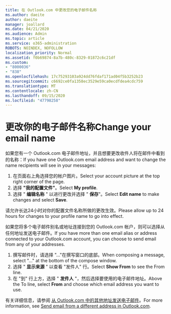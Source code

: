```yaml
---
title: 在 Outlook.com 中更改您的电子邮件名称
ms.author: daeite
author: daeite
manager: joallard
ms.date: 04/21/2020
ms.audience: Admin
ms.topic: article
ms.service: o365-administration
ROBOTS: NOINDEX, NOFOLLOW
localization_priority: Normal
ms.assetid: f0b69874-8a7b-480c-8329-01872c6c21df
ms.custom:
- "8000036"
- "838"
ms.openlocfilehash: 17c75293103a924dd76fdaf171ad04f5b3252b23
ms.sourcegitcommit: c6692ce0fa1358ec3529e59ca0ecdfdea4cdc759
ms.translationtype: MT
ms.contentlocale: zh-CN
ms.lasthandoff: 09/15/2020
ms.locfileid: "47798258"
---
```

# <a name="change-your-email-name"></a><span data-ttu-id="7617d-102">更改你的电子邮件名称</span><span class="sxs-lookup"><span data-stu-id="7617d-102">Change your email name</span></span>

<span data-ttu-id="7617d-103">如果您有一个 Outlook.com 电子邮件地址，并且想要更改收件人将在邮件中看到的名称：</span><span class="sxs-lookup"><span data-stu-id="7617d-103">If you have one Outlook.com email address and want to change the name recipients will see in your messages:</span></span>
  
1. <span data-ttu-id="7617d-104">在页面右上角选择您的帐户图片。</span><span class="sxs-lookup"><span data-stu-id="7617d-104">Select your account picture at the top right corner of the page.</span></span>
2. <span data-ttu-id="7617d-105">选择 **"我的配置文件"**。</span><span class="sxs-lookup"><span data-stu-id="7617d-105">Select **My profile**.</span></span>
3. <span data-ttu-id="7617d-106">选择 " **编辑名称** " 以进行更改并选择 " **保存**"。</span><span class="sxs-lookup"><span data-stu-id="7617d-106">Select **Edit name** to make changes and select **Save**.</span></span>

<span data-ttu-id="7617d-107">请允许长达24小时对你的配置文件名称所做的更改生效。</span><span class="sxs-lookup"><span data-stu-id="7617d-107">Please allow up to 24 hours for changes to your profile name to go into effect.</span></span>
  
<span data-ttu-id="7617d-108">如果您将多个电子邮件别名或地址连接到您的 Outlook.com 帐户，则可以选择从任何地址发送电子邮件。</span><span class="sxs-lookup"><span data-stu-id="7617d-108">If you have more than one email alias or address connected to your Outlook.com account, you can choose to send email from any of your addresses.</span></span>
  
1. <span data-ttu-id="7617d-109">撰写邮件时，请选择 "..."在撰写窗口的底部。</span><span class="sxs-lookup"><span data-stu-id="7617d-109">When composing a message, select "..." at the bottom of the compose window.</span></span>
1. <span data-ttu-id="7617d-110">选择 " **显示来源** " 以查看 "发件人" 行。</span><span class="sxs-lookup"><span data-stu-id="7617d-110">Select **Show From** to see the From line.</span></span>
1. <span data-ttu-id="7617d-111">在 "到" 行上方，选择 " **发件人** "，然后选择要使用的电子邮件地址。</span><span class="sxs-lookup"><span data-stu-id="7617d-111">Above the To line, select **From** and choose which email address you want to use.</span></span>

<span data-ttu-id="7617d-112">有关详细信息，请参阅 [从 Outlook.com 中的其他地址发送电子邮件](https://support.office.com/article/ccba89cb-141c-4a36-8c56-6d16a8556d2e?wt.mc_id=Office_Outlook_com_Alchemy)。</span><span class="sxs-lookup"><span data-stu-id="7617d-112">For more information, see [Send email from a different address in Outlook.com](https://support.office.com/article/ccba89cb-141c-4a36-8c56-6d16a8556d2e?wt.mc_id=Office_Outlook_com_Alchemy).</span></span>